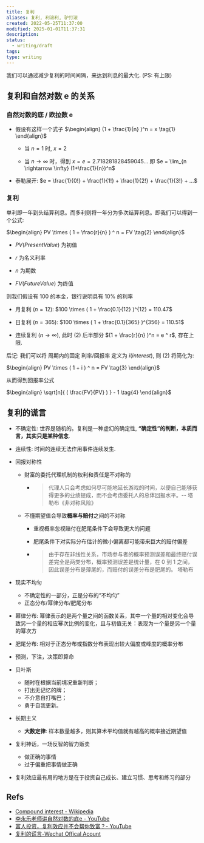 ```yaml
---
title: 复利
aliases: 复利, 利滚利, 驴打滚
created: 2022-05-25T11:37:00
modified: 2025-01-01T11:37:31
description: 
status:
  - writing/draft
tags: 
type: writing
---
```


我们可以通过减少复利的时间间隔，来达到利息的最大化. (PS: 有上限)

## 复利和自然对数 e 的关系

### 自然对数的底 / 欧拉数 e

- 假设有这样一个式子
  $\begin{align}  (1 + \frac{1}{n} )^n = x  \tag{1} \end{align}$

  - 当 $n=1$ 时, $x=2$

  - 当 $n \rightarrow \infty$ 时，得到 $x = e = 2.7 1828 1828 45 90 45 ...$ 即 $e = \lim_{n \rightarrow \infty} (1+\frac{1}{n})^n$

- 泰勒展开: $e = \frac{1}{0!} + \frac{1}{1!} + \frac{1}{2!} + \frac{1}{3!} + ...$

### 复利

单利即一年到头结算利息。而多利则将一年分为多次结算利息。即我们可以得到一个公式:

$\begin{align}  PV \times ( 1 + \frac{r}{n} ) ^ n = FV  \tag{2} \end{align}$

- $PV(Present Value)$ 为初值

- $r$ 为名义利率

- $n$ 为期数

- $FV(Future Value)$ 为终值

则我们假设有 100 的本金，银行说明具有 $10\%$ 的利率

- 月复利 $(n=12)$: $100 \times ( 1 + \frac{0.1}{12} )^{12} = 110.47$

- 日复利 $(n=365)$: $100 \times ( 1 + \frac{0.1}{365} )^{356} = 110.51$

- 连续复利 ($n \rightarrow \infty$), 此时 $(2)$ 后半部分 $(1 + \frac{r}{n} )^n = e ^ r$, 存在上限.

后记: 我们可以将 周期内的固定 利率/回报率 定义为 $i(interest)$, 则 $(2)$ 将简化为:

$\begin{align}  PV \times ( 1 + i ) ^ n = FV \tag{3} \end{align}$

 从而得到回报率公式

$\begin{align} \sqrt[n]{ ( \frac{FV}{PV} ) } - 1 \tag{4} \end{align}$

## 复利的谎言

- 不确定性: 世界是随机的。复利是一种虚幻的确定性, **“确定性”的判断，本质而言，其实只是某种信念**.
- 连续性: 时间的连续无法作用事件连续发生.
- 回报对称性
  - 财富的委托代理机制的权利和责任是不对称的

    - > 代理人只会考虑如何尽可能地延长游戏的时间，以便自己能够获得更多的业绩提成，而不会考虑委托人的总体回报水平。-- 塔勒布《非对称风险》

  - 不懂期望值会导致**概率与赔付**之间的不对称
    - 重视概率忽视赔付在肥尾条件下会导致更大的问题
    - 肥尾条件下对实际分布估计的微小偏离都可能带来巨大的赔付偏差

    - > 由于存在非线性关系，市场参与者的概率预测误差和最终赔付误差完全是两类分布，概率预测误差是统计量，在 0 到 1 之间，因此误差分布是薄尾的，而赔付的误差分布是肥尾的。 塔勒布

- 现实不均匀
  - 不确定性的一部分，正是分布的“不均匀”
  - 正态分布/幂律分布/肥尾分布
- 幂律分布: 幂律表示的是两个量之间的函数关系，其中一个量的相对变化会导致另一个量的相应幂次比例的变化，且与初值无关：表现为一个量是另一个量的幂次方
- 肥尾分布: 相对于正态分布或指数分布表现出较大偏度或峰度的概率分布
- 预测，下注，决策即算命
- 贝叶斯
  - 随时在根据当前境况重新判断；
  - 打出无记忆的牌；
  - 不介意自打嘴巴；
  - 勇于自我更新。
- 长期主义
  - **大数定律**: 样本数量越多，则其算术平均值就有越高的概率接近期望值
- 复利神话，一场反智的智力贩卖
  - 做正确的事情
  - 过于偏重把事情做正确
- 复利效应最有用的地方是在于投资自己成长、建立习惯、思考和练习的部分

## Refs

- [Compound interest - Wikipedia](https://en.wikipedia.org/wiki/Compound_interest )
- [李永乐老师讲自然对数的底e - YouTube](https://www.youtube.com/watch?v=2a6gDHfWQGA )
- [富人投资，复利效应并不会帮你致富？- YouTube](https://www.youtube.com/watch?v=uiYxUU-ejRc )
- [复利的谎言-Wechat Offical Acount](https://mp.weixin.qq.com/s/1pJSuOSrNIj4KPB0F8O54A )
